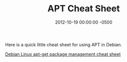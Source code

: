 ﻿---
title:  APT Cheat Sheet
date:   2012-10-19 00:00:00 -0500
categories: IT
---

Here is a quick little cheat sheet for using APT in Debian.

<a href="http://www.cyberciti.biz/tips/linux-debian-package-management-cheat-sheet.html">Debian Linux apt-get package management cheat sheet</a>
